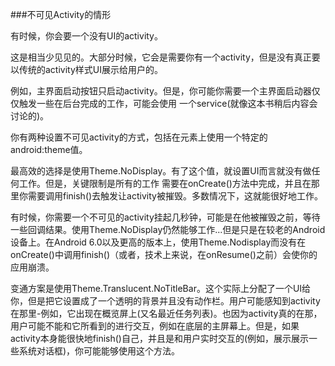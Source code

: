 ###不可见Activity的情形

有时候，你会要一个没有UI的activity。

这是相当少见见的。大部分时候，它会是需要你有一个activity，但是没有真正要以传统的activity样式UI展示给用户的。

例如，主界面启动按钮只启动activity。但是，你可能你需要一个主界面启动器仅仅触发一些在后台完成的工作，可能会使用
一个service(就像这本书稍后内容会讨论的)。

你有两种设置不可见activity的方式，包括在<activity>元素上使用一个特定的android:theme值。

最高效的选择是使用Theme.NoDisplay。有了这个值，就设置UI而言就没有做任何工作。但是，关键限制是所有的工作
需要在onCreate()方法中完成，并且在那里你需要调用finish()去触发让activity被摧毁。多数情况下，这就能很好地工作。

有时候，你需要一个不可见的activity挂起几秒钟，可能是在他被摧毁之前，等待一些回调结果。使用Theme.NoDisplay仍然能够工作...但是只是在较老的Android设备上。在Android 6.0以及更高的版本上，使用Theme.Nodisplay而没有在onCreate()中调用finish()（或者，技术上来说，在onResume()之前）会使你的应用崩溃。

变通方案是使用Theme.Translucent.NoTitleBar。这个实际上分配了一个UI给你，但是把它设置成了一个透明的背景并且没有动作栏。用户可能感知到activity在那里-例如，它出现在概览屏上(又名最近任务列表)。也因为activity真的在那，用户可能不能和它所看到的进行交互，例如在底层的主屏幕上。但是，如果activity本身能很快地finish()自己，并且是和用户实时交互的(例如，展示展示一些系统对话框)，你可能能够使用这个方法。
